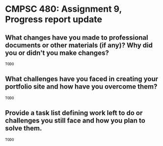 # CMPSC 480: Assignment 9, Progress report update

## What changes have you made to professional documents or other materials (if any)? Why did you or didn't you make changes?

`TODO`

## What challenges have you faced in creating your portfolio site and how have you overcome them?

`TODO`

## Provide a task list defining work left to do or challenges you still face and how you plan to solve them.

`TODO`